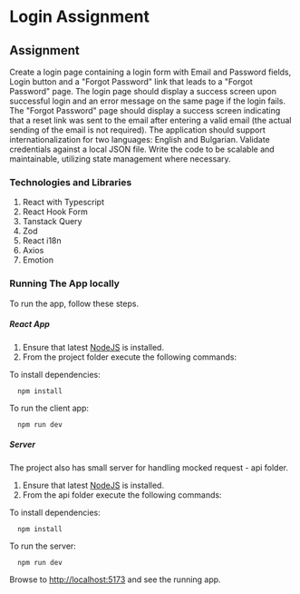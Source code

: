 # Login Assignment

## Assignment

Create a login page containing a login form with Email and Password fields, Login button and a "Forgot Password" link that leads to a "Forgot Password" page. The login page should display a success screen upon successful login and an error message on the same page if the login fails. The "Forgot Password" page should display a success screen indicating that a reset link was sent to the email after entering a valid email (the actual sending of the email is not required). The application should support internationalization for two languages: English and Bulgarian. Validate credentials against a local JSON file. Write the code to be scalable and maintainable, utilizing state management where necessary.

### Technologies and Libraries

1. React with Typescript
2. React Hook Form
3. Tanstack Query
4. Zod
5. React i18n
6. Axios
7. Emotion

### Running The App locally

To run the app, follow these steps.

##### React App

1. Ensure that latest [NodeJS](http://nodejs.org/) is installed.
2. From the project folder execute the following commands:

To install dependencies:

```shell
  npm install
```

To run the client app:

```shell
  npm run dev
```

##### Server

The project also has small server for handling mocked request - api folder.

1. Ensure that latest [NodeJS](http://nodejs.org/) is installed.
2. From the api folder execute the following commands:

To install dependencies:

```shell
  npm install
```

To run the server:

```shell
  npm run dev
```

Browse to [http://localhost:5173](http://localhost:5173) and see the running app.

